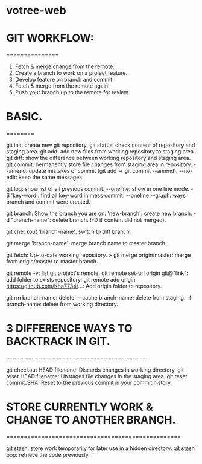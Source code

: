 # votree-web

# GIT WORKFLOW: 
===============
1. Fetch & merge change from the remote.
2. Create a branch to work on a project feature.
3. Develop feature on branch and commit.
4. Fetch & merge from the remote again.
5. Push your branch up to the remote for review.

# BASIC.
========

git init: create new git repository.
git status: check content of repository and staging area.
git add: add new files from working repository to staging area.
git diff: show the difference between working repository and staging area.
git commit: permanently store file changes from staging area in repository.
            --amend: update mistakes of commit (git add -> git commit --amend).
                    --no-edit: keep the same messages.

git log: show list of all previous commit.
    --oneline: show in one line mode.
    -S 'key-word': find all key-word in mess commit.
    --oneline --graph: ways branch and commit were created.

git branch: Show the branch you are on.
            'new-branch': create new branch.
            -d "branch-name": delete branch. (-D if content did not merged).

git checkout 'branch-name': switch to diff branch.

git merge 'branch-name': merge branch name to master branch.

git fetch: Up-to-date working repository.
    > git merge origin/master: merge from origin/master to master branch.

git remote -v: list git project's remote.
git remote set-url origin git@"link": add folder to exists repository.
git remote add origin https://github.com/Kha7734/...: Add origin folder to repository.

git rm branch-name: delete.
        --cache branch-name: delete from staging.
        -f branch-name: delete from working directory.

# 3 DIFFERENCE WAYS TO BACKTRACK IN GIT.
========================================

git checkout HEAD filename: Discards changes in working directory.
git reset HEAD filename: Unstages file changes in the staging area.
git reset commit_SHA: Reset to the previous commit in your commit history.

# STORE CURRENTLY WORK & CHANGE TO ANOTHER BRANCH.
==================================================

git stash: store work temporarily for later use in a hidden directory.
git stash pop: retrieve the code previously.